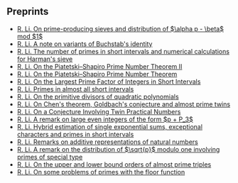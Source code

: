 ## Preprints

<ul style="margin:0 0 5px;">
  <li><a href="https://arxiv.org/abs/2504.13195"><autocolor>R. Li. On prime-producing sieves and distribution of $\alpha p - \beta$ mod $1$</autocolor></a></li>
  <li><a href="https://arxiv.org/abs/2504.07974"><autocolor>R. Li. A note on variants of Buchstab's identity</autocolor></a></li>
  <li><a href="https://arxiv.org/abs/2308.04458"><autocolor>R. Li. The number of primes in short intervals and numerical calculations for Harman's sieve</autocolor></a></li>
  <li><a href="https://www.preprints.org/manuscript/202504.1165/v1"><autocolor>R. Li. On the Piatetski–Shapiro Prime Number Theorem II</autocolor></a></li>
  <li><a href="https://www.preprints.org/manuscript/202504.1190/v1"><autocolor>R. Li. On the Piatetski–Shapiro Prime Number Theorem</autocolor></a></li>
  <li><a href="https://www.preprints.org/manuscript/202504.1212/v1"><autocolor>R. Li. On the Largest Prime Factor of Integers in Short Intervals</autocolor></a></li>
  <li><a href="https://arxiv.org/abs/2407.05651"><autocolor>R. Li. Primes in almost all short intervals</autocolor></a></li>
  <li><a href="https://arxiv.org/abs/2406.07575"><autocolor>R. Li. On the primitive divisors of quadratic polynomials</autocolor></a></li>
  <li><a href="https://arxiv.org/abs/2405.05727"><autocolor>R. Li. On Chen's theorem, Goldbach's conjecture and almost prime twins</autocolor></a></li>
  <li><a href="https://www.preprints.org/manuscript/202504.1211/v1"><autocolor>R. Li. On a Conjecture Involving Twin Practical Numbers</autocolor></a></li>
  <li><a href="https://arxiv.org/abs/2403.09691"><autocolor>R. Li. A remark on large even integers of the form $p + P_3$</autocolor></a></li>
  <li><a href="https://arxiv.org/abs/2401.11139"><autocolor>R. Li. Hybrid estimation of single exponential sums, exceptional characters and primes in short intervals</autocolor></a></li>
  <li><a href="https://arxiv.org/abs/2309.03218"><autocolor>R. Li. Remarks on additive representations of natural numbers</autocolor></a></li>
  <li><a href="https://arxiv.org/abs/2401.01351"><autocolor>R. Li. A remark on the distribution of $\sqrt{p}$ modulo one involving primes of special type</autocolor></a></li>
  <li><a href="https://arxiv.org/abs/2401.01348"><autocolor>R. Li. On the upper and lower bound orders of almost prime triples</autocolor></a></li>
  <li><a href="https://arxiv.org/abs/2308.16301"><autocolor>R. Li. On some problems of primes with the floor function</autocolor></a></li>
</ul>
